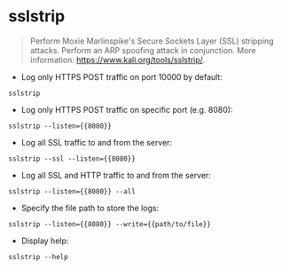 # sslstrip

> Perform Moxie Marlinspike's Secure Sockets Layer (SSL) stripping attacks.
> Perform an ARP spoofing attack in conjunction.
> More information: <https://www.kali.org/tools/sslstrip/>.

- Log only HTTPS POST traffic on port 10000 by default:

`sslstrip`

- Log only HTTPS POST traffic on specific port (e.g. 8080):

`sslstrip --listen={{8080}}`

- Log all SSL traffic to and from the server:

`sslstrip --ssl --listen={{8080}}`

- Log all SSL and HTTP traffic to and from the server:

`sslstrip --listen={{8080}} --all`

- Specify the file path to store the logs:

`sslstrip --listen={{8080}} --write={{path/to/file}}`

- Display help:

`sslstrip --help`
